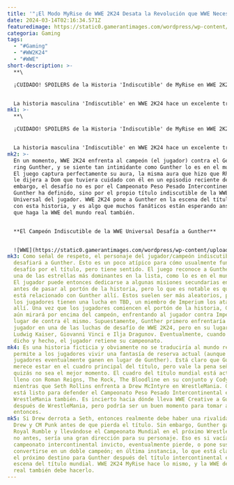 ```yaml
---
title: '"¡El Modo MyRise de WWE 2K24 Desata la Revolución que WWE Necesita!"'
date: 2024-03-14T02:16:34.571Z
featuredimage: https://static0.gamerantimages.com/wordpress/wp-content/uploads/2024/03/wwe-2k24-myrise-gunther.jpg?q=50&fit=contain&w=1140&h=&dpr=1.5
categoria: Gaming
tags:
  - "#Gaming"
  - "#WW2K24"
  - "#WWE"
short-description: >-
  **\

  ¡CUIDADO! SPOILERS de la Historia 'Indiscutible' de MyRise en WWE 2K24**


  La historia masculina 'Indiscutible' en WWE 2K24 hace un excelente trabajo al establecer conexiones muy laxas con el mundo real, lo que hace que la narrativa sea aún más creíble. En ella, los jugadores se convierten en el nuevo campeón indiscutible de la WWE Universal después de que Roman Reigns vacía el título y se marcha a Hollywood. Por supuesto, esto s
mk1: >-
  **\

  ¡CUIDADO! SPOILERS de la Historia 'Indiscutible' de MyRise en WWE 2K24**


  La historia masculina 'Indiscutible' en WWE 2K24 hace un excelente trabajo al establecer conexiones muy laxas con el mundo real, lo que hace que la narrativa sea aún más creíble. En ella, los jugadores se convierten en el nuevo campeón indiscutible de la WWE Universal después de que Roman Reigns vacía el título y se marcha a Hollywood. Por supuesto, esto significa que los jugadores viven a la sombra de Roman Reigns durante todo el modo, y el reinado del título definitivamente es disputado por los detractores, como The Miz. Esta es una línea argumental sólida para cada historia principal en el modo, pero una de sus mejores historias tiene menos que ver con Reigns, el título o el personaje del jugador.
mk2: >-
  En un momento, WWE 2K24 enfrenta al campeón (el jugador) contra el General del
  ring Gunther, y se siente tan intimidante como Gunther lo es en el mundo real.
  El juego captura perfectamente su aura, la misma aura que hizo que Rhea Ripley
  le dijera a Dom que tuviera cuidado con él en un episodio reciente de Raw. Sin
  embargo, el desafío no es por el Campeonato Peso Pesado Intercontinental que
  Gunther ha definido, sino por el propio título indiscutible de la WWE
  Universal del jugador. WWE 2K24 pone a Gunther en la escena del título mundial
  con esta historia, y es algo que muchos fanáticos están esperando ansiosamente
  que haga la WWE del mundo real también.


  **El Campeón Indiscutible de la WWE Universal Desafía a Gunther**


  ![WWE](https://static0.gamerantimages.com/wordpress/wp-content/uploads/2024/03/wwe-2k24-gunther.jpg?q=50&fit=crop&w=1500&dpr=1.5 "WWE")
mk3: Como señal de respeto, el personaje del jugador/campeón indiscutible
  desafiará a Gunther. Esto es un poco atípico para cómo usualmente funciona un
  desafío por el título, pero tiene sentido. El juego reconoce a Gunther como
  una de las estrellas más dominantes en la lista, como lo es en el mundo real.
  El jugador puede entonces dedicarse a algunas misiones secundarias en WWE 2K24
  antes de pasar al portón de la historia, pero lo que es notable es que también
  está relacionado con Gunther allí. Estos suelen ser más aleatorios, pero si
  los jugadores tienen una lucha en TBD, un miembro de Imperium los atacará
  allí. Una vez que los jugadores comiencen el portón de la historia, Gunther
  aún mirará por encima del campeón, enfrentando al jugador contra Imperium en
  lugar de contra él mismo. Supuestamente, Gunther primero enfrentaría al
  jugador en una de las luchas de desafío de WWE 2K24, pero en su lugar están
  Ludwig Kaiser, Giovanni Vinci e Ilja Dragunov. Eventualmente, cuando todo esté
  dicho y hecho, el jugador retiene su campeonato.
mk4: Es una historia ficticia y obviamente no se traduciría al mundo real, pero
  permite a los jugadores vivir una fantasía de reserva actual (aunque los
  jugadores eventualmente ganen en lugar de Gunther). Está claro que Gunther
  merece estar en el cuadro principal del título, pero vale la pena señalar que
  quizás no sea el mejor momento. El cuadro del título mundial está actualmente
  lleno con Roman Reigns, The Rock, The Bloodline en su conjunto y Cody Rhodes,
  mientras que Seth Rollins enfrenta a Drew McIntyre en WrestleMania. Gunther
  está listo para defender el Campeonato Peso Pesado Intercontinental en
  WrestleMania también. Es incierto hacia dónde lleva WWE Creative a Gunther
  después de WrestleMania, pero podría ser un buen momento para tomar acción
  entonces.
mk5: Si Drew derrota a Seth, entonces realmente debe haber una rivalidad entre
  Drew y CM Punk antes de que pierda el título. Sin embargo, Gunther ganando el
  Royal Rumble y llevándose el Campeonato Mundial en el próximo WrestleMania, si
  no antes, sería una gran dirección para su personaje. Eso es si vacía el
  campeonato intercontinental invicto, eventualmente pierde, o pone sus ojos en
  convertirse en un doble campeón; en última instancia, lo que está claro es que
  el próximo destino para Gunther después del título intercontinental es la
  escena del título mundial. WWE 2K24 MyRise hace lo mismo, y la WWE del mundo
  real también debe hacerlo.
---
```

